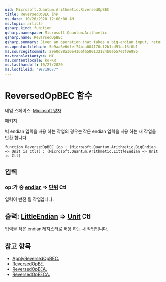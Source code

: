 ```yaml
---
uid: Microsoft.Quantum.Arithmetic.ReversedOpBEC
title: ReversedOpBEC 함수
ms.date: 10/26/2020 12:00:00 AM
ms.topic: article
qsharp.kind: function
qsharp.namespace: Microsoft.Quantum.Arithmetic
qsharp.name: ReversedOpBEC
qsharp.summary: Given an operation that takes a big-endian input, returns a new operation that takes a little-endian input.
ms.openlocfilehash: 5e9aa6e6dfef74bca004170cf2b1cd91aa13f0b1
ms.sourcegitcommit: 29e0d88a30e4166fa580132124b0eb57e1f0e986
ms.translationtype: MT
ms.contentlocale: ko-KR
ms.lasthandoff: 10/27/2020
ms.locfileid: "92719677"
---
```

# <a name="reversedopbec-function"></a>ReversedOpBEC 함수

네임 스페이스: [Microsoft 양자](xref:Microsoft.Quantum.Arithmetic)

패키지 [](https://nuget.org/packages/)


빅 endian 입력을 사용 하는 작업의 경우는 작은 endian 입력을 사용 하는 새 작업을 반환 합니다.

```qsharp
function ReversedOpBEC (op : (Microsoft.Quantum.Arithmetic.BigEndian => Unit is Ctl)) : (Microsoft.Quantum.Arithmetic.LittleEndian => Unit is Ctl)
```


## <a name="input"></a>입력

### <a name="op--bigendian--unit-ctl"></a>op:가 중 [endian](xref:Microsoft.Quantum.Arithmetic.BigEndian) => [단위](xref:microsoft.quantum.lang-ref.unit) Ctl

입력이 반전 될 작업입니다.



## <a name="output--littleendian--unit-ctl"></a>출력: [LittleEndian](xref:Microsoft.Quantum.Arithmetic.LittleEndian) => [Unit](xref:microsoft.quantum.lang-ref.unit) Ctl

입력을 작은 endian 레지스터로 허용 하는 새 작업입니다.

## <a name="see-also"></a>참고 항목

- [ApplyReversedOpBEC.](xref:Microsoft.Quantum.Arithmetic.ApplyReversedOpBEC)
- [ReversedOpBE.](xref:Microsoft.Quantum.Arithmetic.ReversedOpBE)
- [ReversedOpBEA.](xref:Microsoft.Quantum.Arithmetic.ReversedOpBEA)
- [ReversedOpBECA.](xref:Microsoft.Quantum.Arithmetic.ReversedOpBECA)
